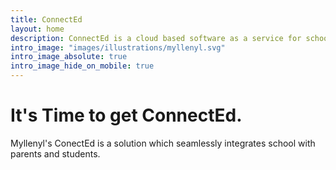 ```yaml
---
title: ConnectEd
layout: home
description: ConnectEd is a cloud based software as a service for schools.
intro_image: "images/illustrations/myllenyl.svg"
intro_image_absolute: true
intro_image_hide_on_mobile: true
---
```


# It's Time to get ConnectEd.

Myllenyl's ConectEd is a solution which seamlessly integrates school with parents and students.
